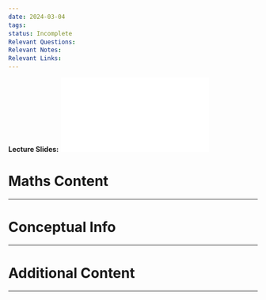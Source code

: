 ```yaml
---
date: 2024-03-04
tags: 
status: Incomplete
Relevant Questions: 
Relevant Notes: 
Relevant Links:
---
```

**Lecture Slides:**
![](Attachments/Nise%20-%20Ch06%20Highlights.pdf)

# Maths Content
---



# Conceptual Info
---



# Additional Content
---
